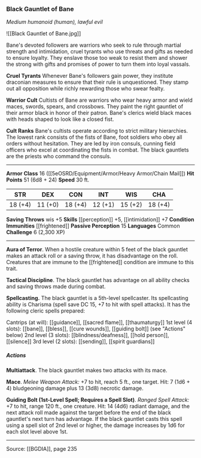 ### Black Gauntlet of Bane
_Medium humanoid (human), lawful evil_

![[Black Gauntlet of Bane.jpg]]

Bane's devoted followers are warriors who seek to rule through martial strength and intimidation, cruel tyrants who use threats and gifts as needed to ensure loyalty. They enslave those too weak to resist them and shower the strong with gifts and promises of power to turn them into loyal vassals.

**Cruel Tyrants** Whenever Bane's followers gain power, they institute draconian measures to ensure that their rule is unquestioned. They stamp out all opposition while richly rewarding those who swear fealty.


**Warrior Cult** Cultists of Bane are warriors who wear heavy armor and wield maces, swords, spears, and crossbows. They paint the right gauntlet of their armor black in honor of their patron. Bane's clerics wield black maces with heads shaped to look like a closed fist.


**Cult Ranks** Bane's cultists operate according to strict military hierarchies. The lowest rank consists of the fists of Bane, foot soldiers who obey all orders without hesitation. They are led by iron consuls, cunning field officers who excel at coordinating the fists in combat. The black gauntlets are the priests who command the consuls.






---

**Armor Class** 16 ([[5eOSRD/Equipment/Armor/Heavy Armor/Chain Mail]])
**Hit Points** 51 (6d8 + 24)
**Speed** 30 ft.

| STR     | DEX     | CON     | INT     | WIS     | CHA     |
|---------|---------|---------|---------|---------|---------|
| 18 (+4) | 11 (+0) | 18 (+4) | 12 (+1) | 15 (+2) | 18 (+4) |

**Saving Throws** wis +5
**Skills** [[perception]] +5, [[intimidation]] +7
**Condition Immunities** [[frightened]]
**Passive Perception** 15
**Languages** Common
**Challenge** 6 (2,300 XP)

---

**Aura of Terror**. When a hostile creature within 5 feet of the black gauntlet makes an attack roll or a saving throw, it has disadvantage on the roll. Creatures that are immune to the [[frightened]] condition are immune to this trait.

**Tactical Discipline**. The black gauntlet has advantage on all ability checks and saving throws made during combat.

**Spellcasting.** The black gauntlet is a 5th-level spellcaster. Its spellcasting ability is Charisma (spell save DC 15, +7 to hit with spell attacks). It has the following cleric spells prepared:

Cantrips (at will): [[guidance]], [[sacred flame]], [[thaumaturgy]]
1st level (4 slots): [[bane]], [[bless]], [[cure wounds]], [[guiding bolt]] (see "Actions" below)
2nd level (3 slots): [[blindness/deafness]], [[hold person]], [[silence]]
3rd level (2 slots): [[sending]], [[spirit guardians]]

##### Actions
**Multiattack**. The black gauntlet makes two attacks with its mace.

**Mace**. _Melee Weapon Attack:_ +7 to hit, reach 5 ft., one target. Hit: 7 (1d6 + 4) bludgeoning damage plus 13 (3d8) necrotic damage.

**Guiding Bolt (1st-Level Spell; Requires a Spell Slot)**. _Ranged Spell Attack:_ +7 to hit, range 120 ft., one creature. Hit: 14 (4d6) radiant damage, and the next attack roll made against the target before the end of the black gauntlet's next turn has advantage. If the black gauntlet casts this spell using a spell slot of 2nd level or higher, the damage increases by 1d6 for each slot level above 1st.


---

Source: [[BGDIA]], page 235